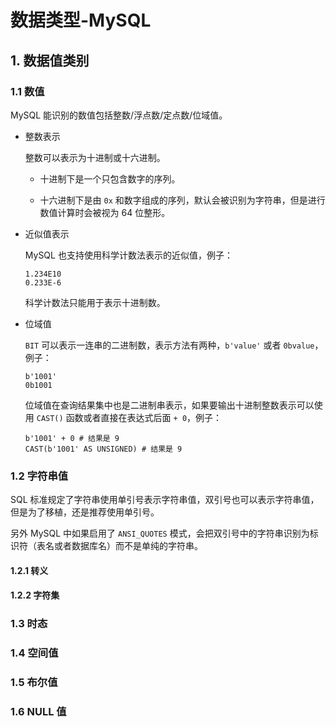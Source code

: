 # 数据类型-MySQL
## 1. 数据值类别
### 1.1 数值
MySQL 能识别的数值包括整数/浮点数/定点数/位域值。

- 整数表示

  整数可以表示为十进制或十六进制。

  - 十进制下是一个只包含数字的序列。
  
  - 十六进制下是由 `0x` 和数字组成的序列，默认会被识别为字符串，但是进行数值计算时会被视为 64 位整形。
- 近似值表示

  MySQL 也支持使用科学计数法表示的近似值，例子：
  ```
  1.234E10
  0.233E-6
  ```
  
  科学计数法只能用于表示十进制数。
- 位域值

  `BIT` 可以表示一连串的二进制数，表示方法有两种，`b'value'` 或者 `0bvalue`，例子：
  ```
  b'1001'
  0b1001
  ```
  
  位域值在查询结果集中也是二进制串表示，如果要输出十进制整数表示可以使用 `CAST()` 函数或者直接在表达式后面 `+ 0`，例子：
  ```
  b'1001' + 0 # 结果是 9
  CAST(b'1001' AS UNSIGNED) # 结果是 9
  ```
### 1.2 字符串值
SQL 标准规定了字符串使用单引号表示字符串值，双引号也可以表示字符串值，但是为了移植，还是推荐使用单引号。

另外 MySQL 中如果启用了 `ANSI_QUOTES` 模式，会把双引号中的字符串识别为标识符（表名或者数据库名）而不是单纯的字符串。

#### 1.2.1 转义
#### 1.2.2 字符集

### 1.3 时态
### 1.4 空间值
### 1.5 布尔值
### 1.6 NULL 值
